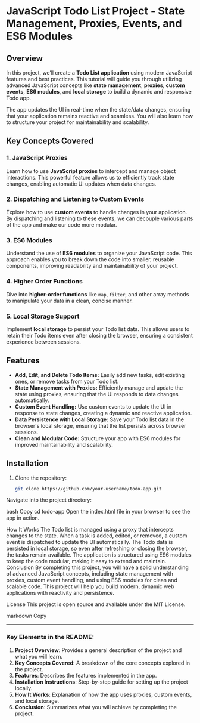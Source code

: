 # JavaScript Todo List Project - State Management, Proxies, Events, and ES6 Modules

## Overview
In this project, we’ll create a **Todo List application** using modern JavaScript features and best practices. This tutorial will guide you through utilizing advanced JavaScript concepts like **state management**, **proxies**, **custom events**, **ES6 modules**, and **local storage** to build a dynamic and responsive Todo app. 

The app updates the UI in real-time when the state/data changes, ensuring that your application remains reactive and seamless. You will also learn how to structure your project for maintainability and scalability.

## Key Concepts Covered

### 1. **JavaScript Proxies**
   Learn how to use **JavaScript proxies** to intercept and manage object interactions. This powerful feature allows us to efficiently track state changes, enabling automatic UI updates when data changes.

### 2. **Dispatching and Listening to Custom Events**
   Explore how to use **custom events** to handle changes in your application. By dispatching and listening to these events, we can decouple various parts of the app and make our code more modular.

### 3. **ES6 Modules**
   Understand the use of **ES6 modules** to organize your JavaScript code. This approach enables you to break down the code into smaller, reusable components, improving readability and maintainability of your project.

### 4. **Higher Order Functions**
   Dive into **higher-order functions** like `map`, `filter`, and other array methods to manipulate your data in a clean, concise manner.

### 5. **Local Storage Support**
   Implement **local storage** to persist your Todo list data. This allows users to retain their Todo items even after closing the browser, ensuring a consistent experience between sessions.

## Features

- **Add, Edit, and Delete Todo Items:** Easily add new tasks, edit existing ones, or remove tasks from your Todo list.
- **State Management with Proxies:** Efficiently manage and update the state using proxies, ensuring that the UI responds to data changes automatically.
- **Custom Event Handling:** Use custom events to update the UI in response to state changes, creating a dynamic and reactive application.
- **Data Persistence with Local Storage:** Save your Todo list data in the browser's local storage, ensuring that the list persists across browser sessions.
- **Clean and Modular Code:** Structure your app with ES6 modules for improved maintainability and scalability.

## Installation

1. Clone the repository:
   ```bash
   git clone https://github.com/your-username/todo-app.git
Navigate into the project directory:

bash
Copy
cd todo-app
Open the index.html file in your browser to see the app in action.

How It Works
The Todo list is managed using a proxy that intercepts changes to the state.
When a task is added, edited, or removed, a custom event is dispatched to update the UI automatically.
The Todo data is persisted in local storage, so even after refreshing or closing the browser, the tasks remain available.
The application is structured using ES6 modules to keep the code modular, making it easy to extend and maintain.
Conclusion
By completing this project, you will have a solid understanding of advanced JavaScript concepts, including state management with proxies, custom event handling, and using ES6 modules for clean and scalable code. This project will help you build modern, dynamic web applications with reactivity and persistence.

License
This project is open source and available under the MIT License.

markdown
Copy

---

### Key Elements in the README:

1. **Project Overview**: Provides a general description of the project and what you will learn.
2. **Key Concepts Covered**: A breakdown of the core concepts explored in the project.
3. **Features**: Describes the features implemented in the app.
4. **Installation Instructions**: Step-by-step guide for setting up the project locally.
5. **How It Works**: Explanation of how the app uses proxies, custom events, and local storage.
6. **Conclusion**: Summarizes what you will achieve by completing the project.
 
 
